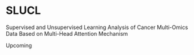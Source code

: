 # SLUCL
Supervised and Unsupervised Learning Analysis of Cancer Multi-Omics Data Based on Multi-Head Attention Mechanism

Upcoming
